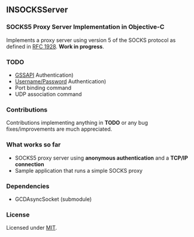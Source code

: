 ## INSOCKSServer
### SOCKS5 Proxy Server Implementation in Objective-C

Implements a proxy server using version 5 of the SOCKS protocol as defined in [RFC 1928](http://www.ietf.org/rfc/rfc1928.txt). **Work in progress**.

### TODO

* [GSSAPI](http://tools.ietf.org/html/draft-ietf-aft-gssapi-02) Authentication)
* [Username/Password](http://www.ietf.org/rfc/rfc1929.txt) Authentication)
* Port binding command 
* UDP association command

### Contributions

Contributions implementing anything in **TODO** or any bug fixes/improvements are much appreciated.

### What works so far

* SOCKS5 proxy server using **anonymous authentication** and a **TCP/IP connection**
* Sample application that runs a simple SOCKS proxy

### Dependencies

* GCDAsyncSocket (submodule)

### License

Licensed under [MIT](http://opensource.org/licenses/MIT).